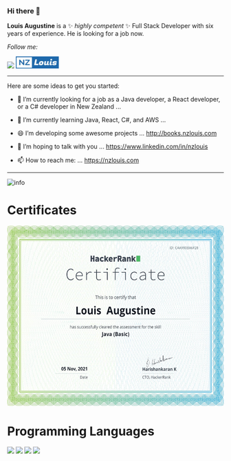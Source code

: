 ### Hi there 👋


**Louis Augustine** is a ✨ _highly competent_ ✨ Full Stack Developer with six years of experience. He is looking for a job now.

<i>Follow me:</i><br>

[<img src="https://img.shields.io/badge/linkedin-%230077B5.svg?&style=for-the-badge&logo=linkedin&logoColor=white">](https://www.linkedin.com/in/nzlouis)
[<img src="nzlouis1.jpg" width="100" height="28">](https://nzlouis.com)

---

Here are some ideas to get you started:

- 🔭 I’m currently looking for a job as a Java developer, a React developer, or a C# developer in New Zealand ...
- 🌱 I’m currently learning Java, React, C#, and AWS ...
- 😄 I’m developing some awesome projects ... http://books.nzlouis.com

- 💬 I’m hoping to talk with you ...          https://www.linkedin.com/in/nzlouis

- 📫 How to reach me: …                       https://nzlouis.com

---



![info](https://github-readme-stats.vercel.app/api?username=LouisAugustine&show_icons=true&count_private=true&hide=prs&theme=default_repocard)

# Certificates
[<img src="java.png" width="600" height="420">](https://www.hackerrank.com/certificates/caa990ba6f28)

# Programming Languages
[![](https://img.shields.io/badge/-Java-007396?style=flat-square&logo=java&logoColor=#007396)](https://oracle.com)
[![](https://img.shields.io/badge/-React-000000?style=flat&logo=react&logoColor=00c8ff)](https://reactjs.org)
[![](https://img.shields.io/badge/-.net-007393?style=flat-square&logo=.NET&logoColor=#512BD4)](https://docs.microsoft.com)
[![](https://img.shields.io/badge/-JavaScript-eed718?style=flat&logo=javascript&logoColor=ffffff)](https://javascript.com)




